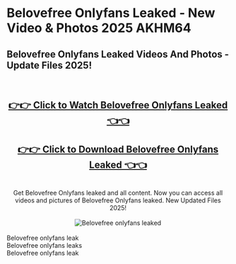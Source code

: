 # Belovefree Onlyfans Leaked - New Video & Photos 2025 AKHM64

<h2>Belovefree Onlyfans Leaked Videos And Photos - Update Files 2025!</h2>
<br>
<div align="center">
<h2><a href="https://ulove.online/aps_412" rel="nofollow">👉👉 Click to Watch Belovefree Onlyfans Leaked 👈👈</a></h2>
<h2><a href="https://ulove.online/aps_412" rel="nofollow">👉👉 Click to Download Belovefree Onlyfans Leaked 👈👈</a></h2>
<br>
Get Belovefree Onlyfans leaked and all content. Now you can access all videos and pictures of Belovefree Onlyfans leaked. New Updated Files 2025!
<br>
<br>
<a href="https://ulove.online/aps_412" rel="nofollow" data-target="animated-image.originalLink"><img src="https://i.imgur.com/dJHk4Zq.gif)" alt="Belovefree onlyfans leaked" style="max-width: 100%; display: inline-block;" data-target="animated-image.originalImage"></a>
</div>
<br>
Belovefree onlyfans leak<br>
Belovefree onlyfans leaks<br>
Belovefree onlyfans leak